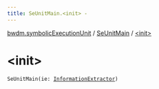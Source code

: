 ```yaml
---
title: SeUnitMain.<init> - 
---
```


[bwdm.symbolicExecutionUnit](../index.html) / [SeUnitMain](index.html) / [&lt;init&gt;](./-init-.html)

# &lt;init&gt;

`SeUnitMain(ie: `[`InformationExtractor`](../../bwdm.information-store/-information-extractor/index.html)`)`